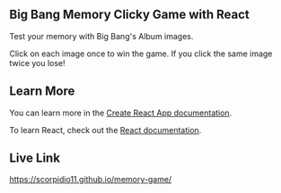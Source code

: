 
## Big Bang Memory Clicky Game with React



Test your memory with Big Bang's Album images.

Click on each image once to win the game. If you click the same image twice you lose!



## Learn More

You can learn more in the [Create React App documentation](https://facebook.github.io/create-react-app/docs/getting-started).

To learn React, check out the [React documentation](https://reactjs.org/).

## Live Link

https://scorpidio11.github.io/memory-game/